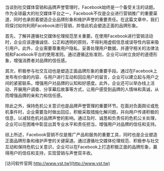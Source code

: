 当谈到社交媒体营销和品牌声誉管理时，Facebook始终是一个备受关注的话题。作为全球最大的社交媒体平台之一，Facebook不仅是企业进行营销推广的重要渠道，同时也承担着塑造企业品牌形象和维护声誉的重要责任。在这篇文章中，我们将探讨如何利用Facebook进行营销，并借此机会塑造正面的品牌形象。

首先，了解并遵循社交媒体伦理规范至关重要。在使用Facebook进行营销活动时，企业应该遵循诚信、公正和透明的原则，不得利用虚假信息或误导性内容来吸引用户。此外，企业需要尊重用户隐私，妥善处理用户数据，并遵守相关的法律法规和Facebook平台的使用准则。通过遵循这些准则，企业可以树立良好的道德形象，增强消费者对品牌的信任感。

其次，积极参与社交互动也是塑造正面品牌形象的重要手段。通过在Facebook上发布有价值的内容、与用户进行互动和回应用户的留言，企业可以建立起与用户之间的紧密联系，增强用户对品牌的认知和好感度。此外，企业还可以举办线上活动、开展用户调查、分享幕后故事等方式，让用户感受到品牌的人情味和真诚，从而增强品牌的亲和力和信任感。

除此之外，保持危机公关意识也是品牌声誉管理的重要环节。在面对负面舆论或危机事件时，企业需要及时做出回应，积极采取措施化解问题，并向用户传递积极的信息，以减轻危机对品牌声誉的影响。通过及时、诚恳和负责任的危机公关处理，企业可以在困难中彰显出其专业水平和责任担当，增强用户对品牌的信任和支持。

综上所述，Facebook营销不仅是推广产品和服务的重要工具，同时也是企业塑造正面品牌形象和维护声誉的关键渠道。通过遵循社交媒体伦理规范、积极参与社交互动和保持危机公关意识，企业可以在Facebook上打造积极正面的品牌形象，赢得用户的信任和支持，实现营销与声誉双丰收。


[访问软件官网 http://www.vst.tw](http://www.vst.tw)
